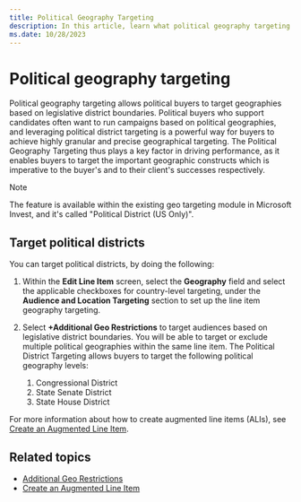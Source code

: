 ```yaml
---
title: Political Geography Targeting
description: In this article, learn what political geography targeting is, its advantages, and how to target political districts.
ms.date: 10/28/2023
---
```


# Political geography targeting

Political geography targeting allows political buyers to target geographies based on legislative district boundaries. Political buyers who support candidates often want to run campaigns based on political geographies, and leveraging political district targeting is a powerful way for buyers to achieve highly granular and precise geographical targeting. The Political Geography Targeting thus plays a key factor in driving performance, as it enables buyers to target the important geographic constructs which is imperative to the buyer's and to their client's successes respectively.

> [!NOTE]
> The feature is available within the existing geo targeting module in Microsoft Invest, and it's called "Political District (US Only)".

## Target political districts

You can target political districts, by doing the following:

1. Within the **Edit Line Item** screen, select the **Geography** field and select the applicable checkboxes for country-level targeting, under the **Audience and Location Targeting** section to set up the line item geography targeting.
1. Select **+Additional Geo Restrictions** to target audiences based on legislative district boundaries. You will be able to target or exclude multiple political geographies within the same line item. The Political District Targeting allows buyers to target the following political geography levels:

    1. Congressional District
    1. State Senate District
    1. State House District

For more information about how to create augmented line items (ALIs), see [Create an Augmented Line Item](create-an-augmented-line-item-ali.md).

## Related topics

- [Additional Geo Restrictions](additional-geo-restrictions-ali.md)
- [Create an Augmented Line Item](create-an-augmented-line-item-ali.md)
